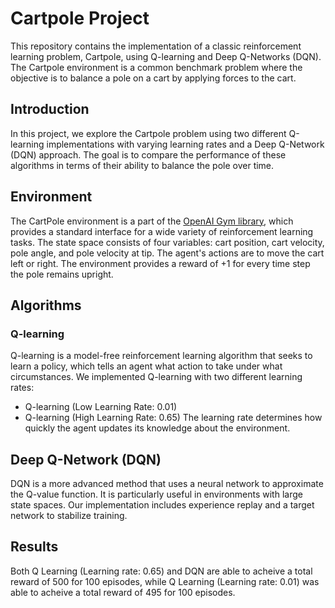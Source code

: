 # Cartpole Project
This repository contains the implementation of a classic reinforcement learning problem, Cartpole, using Q-learning and Deep Q-Networks (DQN). The Cartpole environment is a common benchmark problem where the objective is to balance a pole on a cart by applying forces to the cart.

## Introduction
In this project, we explore the Cartpole problem using two different Q-learning implementations with varying learning rates and a Deep Q-Network (DQN) approach. The goal is to compare the performance of these algorithms in terms of their ability to balance the pole over time.

## Environment
The CartPole environment is a part of the [OpenAI Gym library](https://www.gymlibrary.dev/environments/classic_control/cart_pole/), which provides a standard interface for a wide variety of reinforcement learning tasks. The state space consists of four variables: cart position, cart velocity, pole angle, and pole velocity at tip. The agent's actions are to move the cart left or right. The environment provides a reward of +1 for every time step the pole remains upright.

## Algorithms
### Q-learning
Q-learning is a model-free reinforcement learning algorithm that seeks to learn a policy, which tells an agent what action to take under what circumstances. We implemented Q-learning with two different learning rates:
- Q-learning (Low Learning Rate: 0.01)
- Q-learning (High Learning Rate: 0.65)
The learning rate determines how quickly the agent updates its knowledge about the environment.

## Deep Q-Network (DQN)
DQN is a more advanced method that uses a neural network to approximate the Q-value function. It is particularly useful in environments with large state spaces. Our implementation includes experience replay and a target network to stabilize training.

## Results
Both Q Learning (Learning rate: 0.65) and DQN are able to acheive a total reward of 500 for 100 episodes, while Q Learning (Learning rate: 0.01) was able to acheive a total reward of 495 for 100 episodes.

